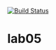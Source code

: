 [![Build Status](https://travis-ci.org/Alifa00/lab05.svg?branch=master)](https://travis-ci.org/Alifa00/lab05)
# lab05
